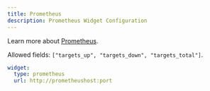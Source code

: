 ```yaml
---
title: Prometheus
description: Prometheus Widget Configuration
---
```


Learn more about [Prometheus](https://github.com/prometheus/prometheus).

Allowed fields: `["targets_up", "targets_down", "targets_total"]`.

```yaml
widget:
  type: prometheus
  url: http://prometheushost:port
```
